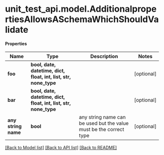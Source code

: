 # unit_test_api.model.AdditionalpropertiesAllowsASchemaWhichShouldValidate

#### Properties
Name | Type | Description | Notes
------------ | ------------- | ------------- | -------------
**foo** | **bool, date, datetime, dict, float, int, list, str, none_type** |  | [optional] 
**bar** | **bool, date, datetime, dict, float, int, list, str, none_type** |  | [optional] 
**any string name** | **bool** | any string name can be used but the value must be the correct type | [optional]

[[Back to Model list]](../../README.md#documentation-for-models) [[Back to API list]](../../README.md#documentation-for-api-endpoints) [[Back to README]](../../README.md)


